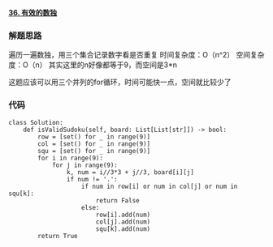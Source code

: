 **[36. 有效的数独](https://leetcode-cn.com/problems/valid-sudoku/)**


### 解题思路
遍历一遍数独，用三个集合记录数字看是否重复
时间复杂度：O（n^2）
空间复杂度：O（n）
其实这里的n好像都等于9，而空间是3*n

这题应该可以用三个并列的for循环，时间可能快一点，空间就比较少了

### 代码

```python3
class Solution:
    def isValidSudoku(self, board: List[List[str]]) -> bool:
        row = [set() for _ in range(9)]
        col = [set() for _ in range(9)]
        squ = [set() for _ in range(9)]
        for i in range(9):
            for j in range(9):
                k, num = i//3*3 + j//3, board[i][j]
                if num != '.':
                    if num in row[i] or num in col[j] or num in squ[k]:
                        return False
                    else:
                        row[i].add(num)
                        col[j].add(num)
                        squ[k].add(num)
        return True

```
